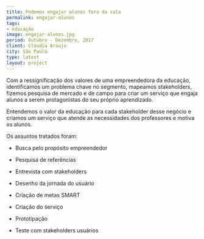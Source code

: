```yaml
---
title: Podemos engajar alunos fora da sala
permalink: engajar-alunos
tags:
- educação
image: engajar-alunos.jpg
period: Outubro - Dezembro, 2017
client: Claudia Araujo
city: São Paulo
type: latest
layout: project
---
```


Com a ressignificação dos valores de uma empreendedora da educação, identificamos um problema chave no segmento, mapeamos stakeholders, fizemos pesquisa de mercado e de campo para criar um serviço que engaja alunos a serem protagonistas do seu próprio aprendizado.

Entendemos o valor da educação para cada stakeholder desse negócio e criamos um serviço que atende as necessidades dos professores e motiva os alunos.

Os assuntos tratados foram:

* Busca pelo propósito empreendedor

* Pesquisa de referências

* Entrevista com stakeholders

* Desenho da jornada do usuário

* Criação de metas SMART

* Criação do serviço

* Prototipação

* Teste com stakeholders usuários
